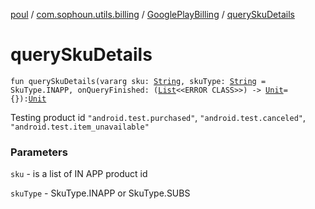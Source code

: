 [poul](../../index.md) / [com.sophoun.utils.billing](../index.md) / [GooglePlayBilling](index.md) / [querySkuDetails](./query-sku-details.md)

# querySkuDetails

`fun querySkuDetails(vararg sku: `[`String`](https://kotlinlang.org/api/latest/jvm/stdlib/kotlin/-string/index.html)`, skuType: `[`String`](https://kotlinlang.org/api/latest/jvm/stdlib/kotlin/-string/index.html)` = SkuType.INAPP, onQueryFinished: (`[`List`](https://kotlinlang.org/api/latest/jvm/stdlib/kotlin.collections/-list/index.html)`<<ERROR CLASS>>) -> `[`Unit`](https://kotlinlang.org/api/latest/jvm/stdlib/kotlin/-unit/index.html)` = {}): `[`Unit`](https://kotlinlang.org/api/latest/jvm/stdlib/kotlin/-unit/index.html)

Testing product id
`"android.test.purchased"`, `"android.test.canceled"`, `"android.test.item_unavailable"`

### Parameters

`sku` - is a list of IN APP product id

`skuType` - SkuType.INAPP or SkuType.SUBS